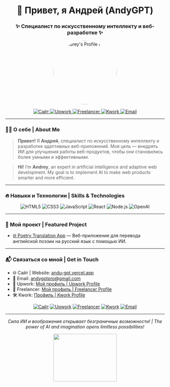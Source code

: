 <h1 align="center">👋 Привет, я Андрей (AndyGPT)</h1>
<h3 align="center">✨ Специалист по искусственному интеллекту и веб-разработке ✨</h3>

<p align="center">
  <img src="https://i.ibb.co/3YzBsbX/332222595-3305824813080909-8011720858928472867-n.jpg" alt="Andrey's Profile Photo" width="200px" style="border-radius: 50%;">
</p>

<p align="center">
  <a href="https://andu-gpt.vercel.app" target="_blank">
    <img src="https://img.shields.io/badge/🌐_Сайт-andu--gpt.vercel.app-3498db?style=for-the-badge&logo=vercel&logoColor=white" alt="Сайт">
  </a>
  <a href="https://www.upwork.com/freelancers/~01f566cd0af44e507d" target="_blank">
    <img src="https://img.shields.io/badge/💼_Upwork-Профиль-6fda44?style=for-the-badge&logo=upwork&logoColor=white" alt="Upwork">
  </a>
  <a href="https://www.freelancer.com/u/AndroVision" target="_blank">
    <img src="https://img.shields.io/badge/💼_Freelancer-Профиль-007fed?style=for-the-badge&logo=freelancer&logoColor=white" alt="Freelancer">
  </a>
  <a href="https://kwork.ru/user/andygptpro" target="_blank">
    <img src="https://img.shields.io/badge/🛠_Kwork-Профиль-1dbf73?style=for-the-badge&logo=kwork&logoColor=white" alt="Kwork">
  </a>
  <a href="mailto:andygptpro@gmail.com">
    <img src="https://img.shields.io/badge/📧_Email-andygptpro@gmail.com-d14836?style=for-the-badge&logo=gmail&logoColor=white" alt="Email">
  </a>
</p>

---

### 🧑‍💻 О себе | About Me
> **Привет!** Я **Андрей**, специалист по искусственному интеллекту и разработке адаптивных веб-приложений. Моя цель — внедрять ИИ для улучшения работы веб-продуктов, чтобы они становились более умными и эффективными.

> **Hi!** I’m **Andrey**, an expert in artificial intelligence and adaptive web development. My goal is to implement AI to make web products smarter and more efficient.

---

### 🔥 Навыки и Технологии | Skills & Technologies

<div align="center">
  <img src="https://img.shields.io/badge/HTML5-E34F26?style=for-the-badge&logo=html5&logoColor=white" alt="HTML5">
  <img src="https://img.shields.io/badge/CSS3-1572B6?style=for-the-badge&logo=css3&logoColor=white" alt="CSS3">
  <img src="https://img.shields.io/badge/JavaScript-F7DF1E?style=for-the-badge&logo=javascript&logoColor=black" alt="JavaScript">
  <img src="https://img.shields.io/badge/React-61DAFB?style=for-the-badge&logo=react&logoColor=black" alt="React">
  <img src="https://img.shields.io/badge/Node.js-339933?style=for-the-badge&logo=nodedotjs&logoColor=white" alt="Node.js">
  <img src="https://img.shields.io/badge/OpenAI-412991?style=for-the-badge&logo=openai&logoColor=white" alt="OpenAI">
</div>

---

### 🚀 Мой проект | Featured Project

- [🌐 Poetry Translation App](https://englpoemvstix.vercel.app) — Веб-приложение для перевода английской поэзии на русский язык с помощью ИИ.

---

### 📬 Связаться со мной | Get in Touch

- 🌐 Сайт | Website: [andu-gpt.vercel.app](https://andu-gpt.vercel.app)
- 📧 Email: andygptpro@gmail.com
- 💼 Upwork: [Мой профиль | Upwork Profile](https://www.upwork.com/freelancers/~01f566cd0af44e507d)
- 💼 Freelancer: [Мой профиль | Freelancer Profile](https://www.freelancer.com/u/AndroVision)
- 🛠 Kwork: [Профиль | Kwork Profile](https://kwork.ru/user/andygptpro)

<p align="center">
  <a href="https://andu-gpt.vercel.app" target="_blank"><img alt="Сайт" src="https://img.shields.io/badge/🌐_Сайт-3498db?style=for-the-badge&logo=vercel&logoColor=white"></a>
  <a href="https://www.upwork.com/freelancers/~01f566cd0af44e507d" target="_blank"><img alt="Upwork" src="https://img.shields.io/badge/💼_Upwork-6fda44?style=for-the-badge&logo=upwork&logoColor=white"></a>
  <a href="https://www.freelancer.com/u/AndroVision" target="_blank"><img alt="Freelancer" src="https://img.shields.io/badge/💼_Freelancer-007fed?style=for-the-badge&logo=freelancer&logoColor=white"></a>
  <a href="https://kwork.ru/user/andygptpro" target="_blank"><img alt="Kwork" src="https://img.shields.io/badge/🛠_Kwork-1dbf73?style=for-the-badge&logo=kwork&logoColor=white"></a>
  <a href="mailto:andygptpro@gmail.com"><img alt="Email" src="https://img.shields.io/badge/📧_Email-d14836?style=for-the-badge&logo=gmail&logoColor=white"></a>
</p>

---

<p align="center">
  <i>Сила ИИ и воображения открывает безграничные возможности! | The power of AI and imagination opens limitless possibilities!</i>
</p>

<p align="center">
  <img src="https://media.giphy.com/media/13HgwGsXF0aiGY/giphy.gif" width="200" height="150">
</p>
